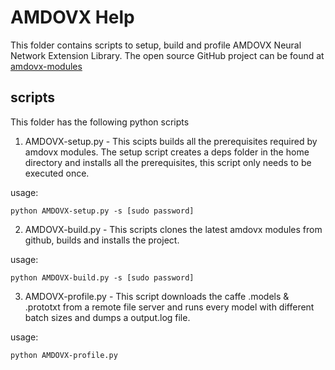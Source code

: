 # AMDOVX Help 

This folder contains scripts to setup, build and profile AMDOVX Neural Network Extension Library. The open source GitHub project can be found at [amdovx-modules
](https://github.com/GPUOpen-ProfessionalCompute-Libraries/amdovx-modules)

## scripts 

This folder has the following python scripts

1. AMDOVX-setup.py - This scipts builds all the prerequisites required by amdovx modules. The setup script creates a deps folder in the home directory and installs all the prerequisites, this script only needs to be executed once.

usage:

````
python AMDOVX-setup.py -s [sudo password]
```` 

2. AMDOVX-build.py - This scripts clones the latest amdovx modules from github, builds and installs the project.

usage:

````
python AMDOVX-build.py -s [sudo password]
```` 

3. AMDOVX-profile.py - This script downloads the caffe .models & .prototxt from a remote file server and runs every model with different batch sizes and dumps a output.log file.

usage:

````
python AMDOVX-profile.py
```` 
